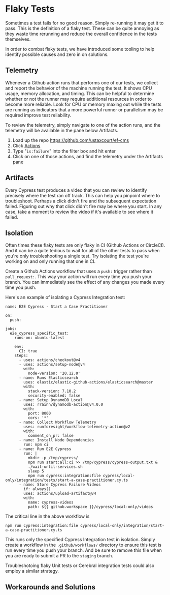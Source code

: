 # Flaky Tests

Sometimes a test fails for no good reason. Simply re-running it may get it to pass. This is the definition of a flaky test. These can be quite annoying as they waste time rerunning and reduce the overall confidence in the tests themselves.

In order to combat flaky tests, we have introduced some tooling to help identify possible causes and zero in on solutions. 

## Telemetry

Whenever a Github action runs that performs one of our tests, we collect and report the behavior of the machine running the test. It shows CPU usage, memory allocation, and timing. This can be helpful to determine whether or not the runner may require additional resources in order to become more reliable. Look for CPU or memory maxing out while the tests are running as indicators that a more powerful runner or parallelism may be required improve test reliability.

To review the telemetry, simply navigate to one of the action runs, and the telemetry will be available in the pane below Artifacts.

1. Load up the repo https://github.com/ustaxcourt/ef-cms
1. Click [Actions](https://github.com/ustaxcourt/ef-cms/actions)
1. Type "`is:failure`" into the filter box and hit enter
1. Click on one of those actions, and find the telemetry under the Artifacts pane

## Artifacts

Every Cypress test produces a video that you can review to identify precisely where the test ran off track. This can help you pinpoint where to troubleshoot. Perhaps a click didn't fire and the subsequent expectation failed. Figuring out why that click didn't fire may be where you start. In any case, take a moment to review the video if it's available to see where it failed. 

## Isolation

Often times these flaky tests are only flaky in CI (Github Actions or CircleCI). And it can be a quite tedious to wait for all of the other tests to pass when you're only troubleshooting a single test. Try isolating the test you're working on and only running that one in CI.

Create a Github Actions workflow that uses a `push:` trigger rather than `pull_request:`. This way your action will run every time you push your branch. You can immediately see the effect of any changes you made every time you push.

Here's an example of isolating a Cypress Integration test:


```
name: E2E Cypress - Start a Case Practitioner

on:
  push:

jobs:
  e2e_cypress_specific_test:
    runs-on: ubuntu-latest

    env:
      CI: true
    steps:
      - uses: actions/checkout@v4
      - uses: actions/setup-node@v4
        with:
          node-version: '20.12.0'
      - name: Runs Elasticsearch
        uses: elastic/elastic-github-actions/elasticsearch@master
        with:
          stack-version: 7.10.2
          security-enabled: false
      - name: Setup DynamoDB Local
        uses: rrainn/dynamodb-action@v4.0.0
        with:
          port: 8000
          cors: '*'
      - name: Collect Workflow Telemetry
        uses: runforesight/workflow-telemetry-action@v2
        with:
          comment_on_pr: false
      - name: Install Node Dependencies
        run: npm ci
      - name: Run E2E Cypress
        run: |
          mkdir -p /tmp/cypress/
          npm run start:all:ci >> /tmp/cypress/cypress-output.txt &
          ./wait-until-services.sh
          sleep 5
          npm run cypress:integration:file cypress/local-only/integration/tests/start-a-case-practitioner.cy.ts
      - name: Store Cypress Failure Videos
        if: always()
        uses: actions/upload-artifact@v4
        with:
          name: cypress-videos
          path: ${{ github.workspace }}/cypress/local-only/videos
```

The critical line in the above workflow is

```
npm run cypress:integration:file cypress/local-only/integration/start-a-case-practitioner.cy.ts
```

This runs only the specified Cypress Integration test in isolation. Simply create a workflow in the `.github/workflows/` directory to ensure this test is run every time you push your branch. And be sure to remove this file when you are ready to submit a PR to the `staging` branch. 

Troubleshotoing flaky Unit tests or Cerebral integration tests could also employ a similar strategy.

## Workarounds and Solutions
